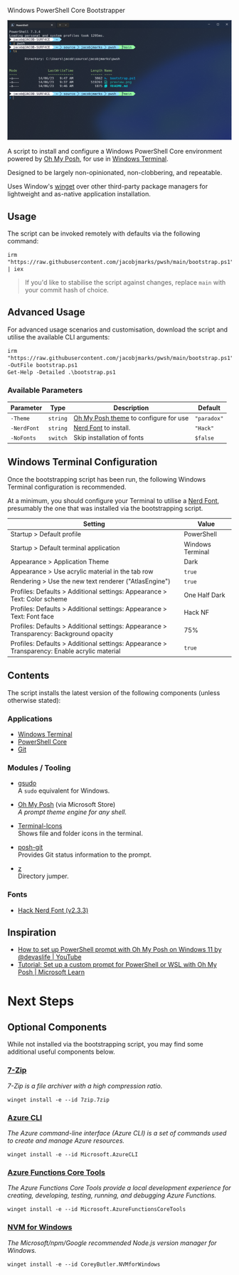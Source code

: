Windows PowerShell Core Bootstrapper

![Preview](preview.png)

A script to install and configure a Windows PowerShell Core environment powered by [Oh My Posh](https://ohmyposh.dev/), for use in [Windows Terminal](https://learn.microsoft.com/en-au/windows/terminal/).

Designed to be largely non-opinionated, non-clobbering, and repeatable.

Uses Window's [winget](https://learn.microsoft.com/en-us/windows/package-manager/) over other third-party package managers for lightweight and as-native application installation.

## Usage

The script can be invoked remotely with defaults via the following command:

``` pwsh
irm "https://raw.githubusercontent.com/jacobjmarks/pwsh/main/bootstrap.ps1" | iex
```

> If you'd like to stabilise the script against changes, replace `main` with your commit hash of choice.

## Advanced Usage

For advanced usage scenarios and customisation, download the script and utilise the available CLI arguments:

``` pwsh
irm "https://raw.githubusercontent.com/jacobjmarks/pwsh/main/bootstrap.ps1" -OutFile bootstrap.ps1
Get-Help -Detailed .\bootstrap.ps1
```

### Available Parameters

| Parameter   | Type     | Description                                                               | Default     |
| ----------- | -------- | ------------------------------------------------------------------------- | ----------- |
| `-Theme`    | `string` | [Oh My Posh theme](https://ohmyposh.dev/docs/themes) to configure for use | `"paradox"` |
| `-NerdFont` | `string` | [Nerd Font](https://ohmyposh.dev/docs/installation/fonts) to install.     | `"Hack"`    |
| `-NoFonts`  | `switch` | Skip installation of fonts                                                | `$false`    |

## Windows Terminal Configuration

Once the bootstrapping script has been run, the following Windows Terminal configuration is recommended.

At a minimum, you should configure your Terminal to utilise a [Nerd Font](https://ohmyposh.dev/docs/installation/fonts), presumably the one that was installed via the bootstrapping script.

| Setting                                                                                      | Value            |
| -------------------------------------------------------------------------------------------- | ---------------- |
| Startup > Default profile                                                                    | PowerShell       |
| Startup > Default terminal application                                                       | Windows Terminal |
| Appearance > Application Theme                                                               | Dark             |
| Appearance > Use acrylic material in the tab row                                             | `true`           |
| Rendering > Use the new text renderer ("AtlasEngine")                                        | `true`           |
| Profiles: Defaults > Additional settings: Appearance > Text: Color scheme                    | One Half Dark    |
| Profiles: Defaults > Additional settings: Appearance > Text: Font face                       | Hack NF          |
| Profiles: Defaults > Additional settings: Appearance > Transparency: Background opacity      | 75%              |
| Profiles: Defaults > Additional settings: Appearance > Transparency: Enable acrylic material | `true`           |

## Contents

The script installs the latest version of the following components (unless otherwise stated):

### Applications

- [Windows Terminal](https://github.com/microsoft/terminal)
- [PowerShell Core](https://github.com/PowerShell/PowerShell)
- [Git](https://git-scm.com/download/win)

### Modules / Tooling

- [gsudo](https://github.com/gerardog/gsudo)\
  A `sudo` equivalent for Windows.

- [Oh My Posh](https://github.com/jandedobbeleer/oh-my-posh) (via Microsoft Store)\
  _A prompt theme engine for any shell._

- [Terminal-Icons](https://github.com/devblackops/Terminal-Icons)\
  Shows file and folder icons in the terminal.

- [posh-git](https://github.com/dahlbyk/posh-git)\
  Provides Git status information to the prompt.

- [z](https://github.com/badmotorfinger/z)\
  Directory jumper.

### Fonts

- [Hack Nerd Font (v2.3.3)](https://github.com/ryanoasis/nerd-fonts)

## Inspiration

- [How to set up PowerShell prompt with Oh My Posh on Windows 11 by @devaslife | YouTube](https://youtu.be/5-aK2_WwrmM)
- [Tutorial: Set up a custom prompt for PowerShell or WSL with Oh My Posh | Microsoft Learn](https://learn.microsoft.com/en-us/windows/terminal/tutorials/custom-prompt-setup)

# Next Steps

## Optional Components

While not installed via the bootstrapping script, you may find some additional useful components below.

### [7-Zip](https://www.7-zip.org/)

_7-Zip is a file archiver with a high compression ratio._

``` pwsh
winget install -e --id 7zip.7zip
```

### [Azure CLI](https://github.com/Azure/azure-cli)

_The Azure command-line interface (Azure CLI) is a set of commands used to create and manage Azure resources._

``` pwsh
winget install -e --id Microsoft.AzureCLI
```

### [Azure Functions Core Tools](https://github.com/Azure/azure-functions-core-tools)

_The Azure Functions Core Tools provide a local development experience for creating, developing, testing, running, and debugging Azure Functions._

``` pwsh
winget install -e --id Microsoft.AzureFunctionsCoreTools
```

### [NVM for Windows](https://github.com/coreybutler/nvm-windows)

_The Microsoft/npm/Google recommended Node.js version manager for Windows._

``` pwsh
winget install -e --id CoreyButler.NVMforWindows
```
